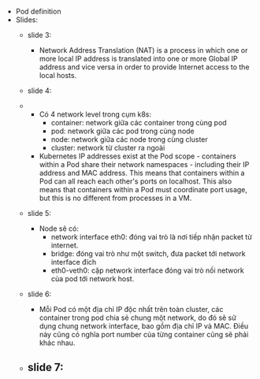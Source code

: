 - Pod definition
- Slides:
  - slide 3: 
    - Network Address Translation (NAT) is a process in which one or more local IP address is translated into one or more Global IP address and vice versa in order to provide Internet access to the local hosts. 
  - slide 4:
  - - Có 4 network level trong cụm k8s: 
      - container: network giữa các container trong cùng pod
      - pod: network giữa các pod trong cùng node
      - node: network giữa các node trong cùng cluster
      - cluster: network từ cluster ra ngoài
    - Kubernetes IP addresses exist at the Pod scope - containers within a Pod share their network namespaces - including their IP address and MAC address. This means that containers within a Pod can all reach each other's ports on localhost. This also means that containers within a Pod must coordinate port usage, but this is no different from processes in a VM.
  - slide 5:
    -  Node sẽ có:
       -  network interface eth0: đóng vai trò là nơi tiếp nhận packet từ internet.
       -  bridge: đóng vai trò như một switch, đưa packet tới network interface đích
       -  eth0-veth0: cặp network interface đóng vai trò nối network của pod tới network host.
  - slide 6:
    -  Mỗi Pod có một địa chỉ IP độc nhất trên toàn cluster, các container trong pod chia sẻ chung một network, do đó sẽ sử dụng chung network interface, bao gồm địa chỉ IP và MAC. Điều này cũng có nghĩa port number của từng container cũng sẽ phải khác nhau.
 
  - slide 7:
    - 